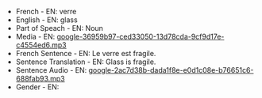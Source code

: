 - French - EN: verre
- English - EN: glass
- Part of Speach - EN: Noun
- Media - EN:  [google-36959b97-ced33050-13d78cda-9cf9d17e-c4554ed6.mp3](./20.mp3)
- French Sentence - EN: Le verre est fragile.
- Sentence Translation - EN: Glass is fragile.
- Sentence Audio - EN:  [google-2ac7d38b-dada1f8e-e0d1c08e-b76651c6-688fab93.mp3](./57.mp3)
- Gender - EN: 